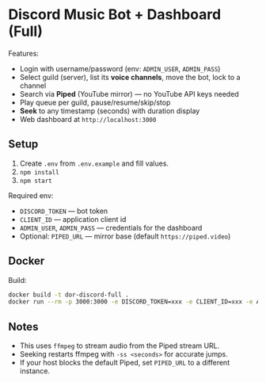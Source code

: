 # Discord Music Bot + Dashboard (Full)

Features:
- Login with username/password (env: `ADMIN_USER`, `ADMIN_PASS`)
- Select guild (server), list its **voice channels**, move the bot, lock to a channel
- Search via **Piped** (YouTube mirror) — no YouTube API keys needed
- Play queue per guild, pause/resume/skip/stop
- **Seek** to any timestamp (seconds) with duration display
- Web dashboard at `http://localhost:3000`

## Setup
1. Create `.env` from `.env.example` and fill values.
2. `npm install`
3. `npm start`

Required env:
- `DISCORD_TOKEN` — bot token
- `CLIENT_ID` — application client id
- `ADMIN_USER`, `ADMIN_PASS` — credentials for the dashboard
- Optional: `PIPED_URL` — mirror base (default `https://piped.video`)

## Docker
Build:
```bash
docker build -t dor-discord-full .
docker run --rm -p 3000:3000 -e DISCORD_TOKEN=xxx -e CLIENT_ID=xxx -e ADMIN_USER=admin -e ADMIN_PASS=admin123 dor-discord-full
```

## Notes
- This uses `ffmpeg` to stream audio from the Piped stream URL.
- Seeking restarts ffmpeg with `-ss <seconds>` for accurate jumps.
- If your host blocks the default Piped, set `PIPED_URL` to a different instance.
